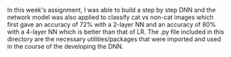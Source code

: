 In this week's assignment, I was able to build a step by step DNN and the network model was also applied to classify cat vs non-cat images which first gave an accuracy of 72% with a 2-layer NN and an accuracy of 80% with a 4-layer NN which is better than that of LR. The .py file included in this directory are the necessary utilities/packages that were imported and used in the course of the developing the DNN.
